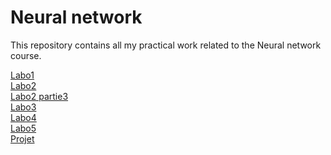 # Neural network
This repository contains all my practical work related to the Neural network course.

[Labo1](labo1) <br>
[Labo2](labo2) <br>
[Labo2 partie3](labo2Part3) <br>
[Labo3](labo3) <br>
[Labo4](labo4) <br>
[Labo5](labo5) <br>
[Projet](labo5_part2) <br>
